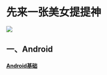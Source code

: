 # 先来一张美女提提神<br>
![](https://github.com/tongsiw/Interview/blob/master/picture/timg.jpg)

## 一、Android
#### [Android基础](https://github.com/tongsiw/Interview/tree/master/1_Android/1_Basics)

